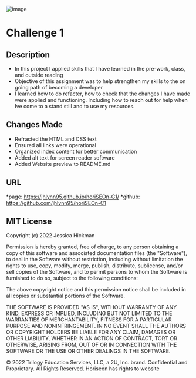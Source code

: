 ![image](https://user-images.githubusercontent.com/24613646/88513122-916e6380-cf9c-11ea-89e4-c93b628fc830.png)

# Challenge 1

## Description

* In this project I applied skills that I have learned in the pre-work, class, and outside reading
* Objective of this assignment was to help strengthen my skills to the on going path of becoming a developer
* I learned how to do refacter, how to check that the changes I have made were applied and functioning. Including how to reach
  out for help when Ive come to a stand still and to use my resources.

## Changes Made
* Refracted the HTML and CSS text
* Ensured all links were operational
* Organized index content for better communication
* Added alt text for screen reader software
* Added Website preview to README.md 

## URL 
*page: https://jhlynn95.github.io/horiSEOn-C1/
*github: https://github.com/jhlynn95/horiSEOn-C1

## MIT License

Copyright (c) 2022 Jessica Hickman

Permission is hereby granted, free of charge, to any person obtaining a copy
of this software and associated documentation files (the "Software"), to deal
in the Software without restriction, including without limitation the rights
to use, copy, modify, merge, publish, distribute, sublicense, and/or sell
copies of the Software, and to permit persons to whom the Software is
furnished to do so, subject to the following conditions:

The above copyright notice and this permission notice shall be included in all
copies or substantial portions of the Software.

THE SOFTWARE IS PROVIDED "AS IS", WITHOUT WARRANTY OF ANY KIND, EXPRESS OR
IMPLIED, INCLUDING BUT NOT LIMITED TO THE WARRANTIES OF MERCHANTABILITY,
FITNESS FOR A PARTICULAR PURPOSE AND NONINFRINGEMENT. IN NO EVENT SHALL THE
AUTHORS OR COPYRIGHT HOLDERS BE LIABLE FOR ANY CLAIM, DAMAGES OR OTHER
LIABILITY, WHETHER IN AN ACTION OF CONTRACT, TORT OR OTHERWISE, ARISING FROM,
OUT OF OR IN CONNECTION WITH THE SOFTWARE OR THE USE OR OTHER DEALINGS IN THE
SOFTWARE.

© 2022 Trilogy Education Services, LLC, a 2U, Inc. brand. Confidential and Proprietary. All Rights Reserved.
Horiseon has rights to website
